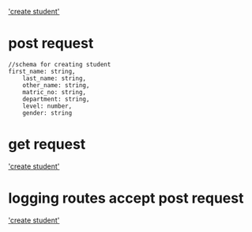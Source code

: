 ['create student'](https://fancy-worm-shoe.cyclic.app/create)
# post request
```
//schema for creating student
first_name: string,
    last_name: string,
    other_name: string,
    matric_no: string,
    department: string,
    level: number,
    gender: string
```
# get request
['create student'](https://fancy-worm-shoe.cyclic.app/student)
# logging routes accept post request
['create student'](https://fancy-worm-shoe.cyclic.app/login)

